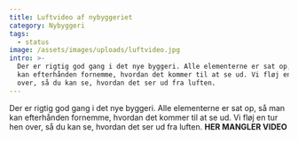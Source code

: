 ```yaml
---
title: Luftvideo af nybyggeriet
category: Nybyggeri
tags:
  - status
image: /assets/images/uploads/luftvideo.jpg
intro: >-
  Der er rigtig god gang i det nye byggeri. Alle elementerne er sat op, så man
  kan efterhånden fornemme, hvordan det kommer til at se ud. Vi fløj en tur hen
  over, så du kan se, hvordan det ser ud fra luften.
---
```

Der er rigtig god gang i det nye byggeri. Alle elementerne er sat op, så man kan efterhånden fornemme, hvordan det kommer til at se ud. Vi fløj en tur hen over, så du kan se, hvordan det ser ud fra luften. **HER MANGLER VIDEO**
